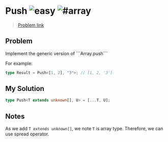 <h1>Push <img src="https://img.shields.io/badge/-easy-7aad0c" alt="easy"/> <img src="https://img.shields.io/badge/-%23array-999" alt="#array"/></h1>

> [Problem link](https://github.com/type-challenges/type-challenges/tree/main/questions/03057-easy-push)

<h2> Problem </h2>
Implement the generic version of ```Array.push```

For example:

```typescript
type Result = Push<[1, 2], "3">; // [1, 2, '3']
```

<h2> My Solution </h2>

```ts
type Push<T extends unknown[], U> = [...T, U];
```

<h2> Notes </h2>

As we add `T extends unknown[]`, we note `T` is array type.
Therefore, we can use spread operator.
